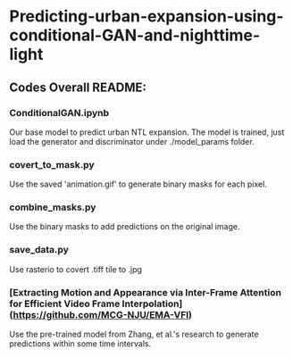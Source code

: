 # Predicting-urban-expansion-using-conditional-GAN-and-nighttime-light

## Codes Overall README:

### ConditionalGAN.ipynb
Our base model to predict urban NTL expansion. The model is trained, just load the generator and discriminator under ./model_params folder.

### covert_to_mask.py
Use the saved 'animation.gif' to generate binary masks for each pixel.

### combine_masks.py
Use the binary masks to add predictions on the original image.

### save_data.py
Use rasterio to covert .tiff tile to .jpg

### [Extracting Motion and Appearance via Inter-Frame Attention for Efficient Video Frame Interpolation] (https://github.com/MCG-NJU/EMA-VFI)
Use the pre-trained model from Zhang, et al.'s research to generate predictions within some time intervals.
